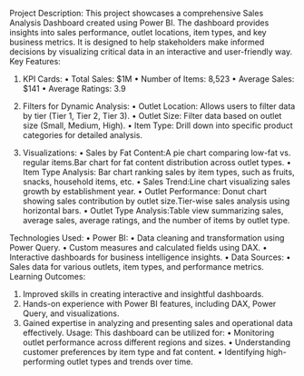 Project Description:
This project showcases a comprehensive Sales Analysis Dashboard created using Power BI. The dashboard provides insights into sales performance, outlet locations, item types, and key business metrics. It is designed to help stakeholders make informed decisions by visualizing critical data in an interactive and user-friendly way.
Key Features:

1.	KPI Cards:
•	Total Sales: $1M
•	Number of Items: 8,523
•	Average Sales: $141
•	Average Ratings: 3.9

2.	Filters for Dynamic Analysis:
•	Outlet Location: Allows users to filter data by tier (Tier 1, Tier 2, Tier 3).
•	Outlet Size: Filter data based on outlet size (Small, Medium, High).
•	Item Type: Drill down into specific product categories for detailed analysis.

3.	Visualizations:
•	Sales by Fat Content:A pie chart comparing low-fat vs. regular items.Bar chart for fat content distribution across outlet types.
•	Item Type Analysis:	Bar chart ranking sales by item types, such as fruits, snacks, household items, etc.
•	Sales Trend:Line chart visualizing sales growth by establishment year.
•	Outlet Performance:	Donut chart showing sales contribution by outlet size.Tier-wise sales analysis using horizontal bars.
•	Outlet Type Analysis:Table view summarizing sales, average sales, average ratings, and the number of items by outlet type.

Technologies Used:
•	Power BI:
•	Data cleaning and transformation using Power Query.
•	Custom measures and calculated fields using DAX.
•	Interactive dashboards for business intelligence insights.
•	Data Sources:
•	Sales data for various outlets, item types, and performance metrics.
Learning Outcomes:
1.	Improved skills in creating interactive and insightful dashboards.
2.	Hands-on experience with Power BI features, including DAX, Power Query, and visualizations.
3.	Gained expertise in analyzing and presenting sales and operational data effectively.
Usage:
This dashboard can be utilized for:
•	Monitoring outlet performance across different regions and sizes.
•	Understanding customer preferences by item type and fat content.
•	Identifying high-performing outlet types and trends over time.

